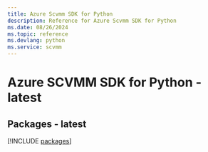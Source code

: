 ```yaml
---
title: Azure Scvmm SDK for Python
description: Reference for Azure Scvmm SDK for Python
ms.date: 08/26/2024
ms.topic: reference
ms.devlang: python
ms.service: scvmm
---
```

# Azure SCVMM SDK for Python - latest
## Packages - latest
[!INCLUDE [packages](scvmm-index.md)]